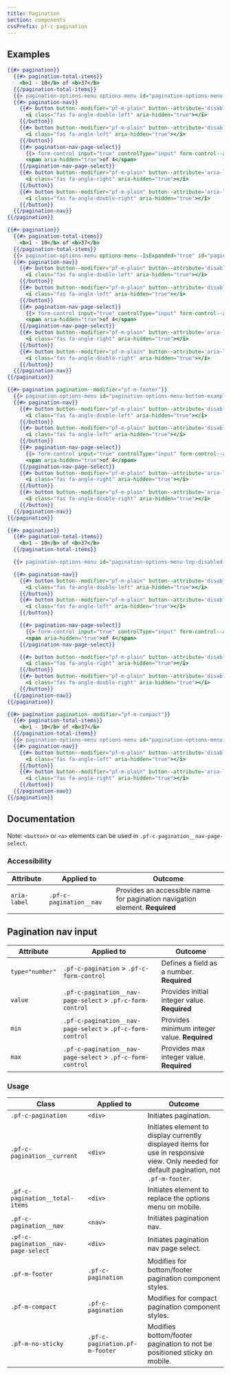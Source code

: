 ```yaml
---
title: Pagination
section: components
cssPrefix: pf-c-pagination
---
```


## Examples
```hbs title=Top isFullscreen
{{#> pagination}}
  {{#> pagination-total-items}}
    <b>1 - 10</b> of <b>37</b>
  {{/pagination-total-items}}
  {{> pagination-options-menu options-menu id="pagination-options-menu-top-example"  options-menu--IsText="true"}}
  {{#> pagination-nav}}
    {{#> button button--modifier="pf-m-plain" button--attribute='disabled aria-label="Go to first page"'}}
      <i class="fas fa-angle-double-left" aria-hidden="true"></i>
    {{/button}}
    {{#> button button--modifier="pf-m-plain" button--attribute='disabled aria-label="Go to previous page"'}}
      <i class="fas fa-angle-left" aria-hidden="true"></i>
    {{/button}}
    {{#> pagination-nav-page-select}}
      {{> form-control input="true" controlType="input" form-control--attribute='aria-label="Current page" type="number" min="1" max="4" value="1"'}}
      <span aria-hidden="true">of 4</span>
    {{/pagination-nav-page-select}}
    {{#> button button--modifier="pf-m-plain" button--attribute='aria-label="Go to next page"'}}
      <i class="fas fa-angle-right" aria-hidden="true"></i>
    {{/button}}
    {{#> button button--modifier="pf-m-plain" button--attribute='aria-label="Go to last page"'}}
      <i class="fas fa-angle-double-right" aria-hidden="true"></i>
    {{/button}}
  {{/pagination-nav}}
{{/pagination}}
```

```hbs title=Top-expanded isFullscreen
{{#> pagination}}
  {{#> pagination-total-items}}
    <b>1 - 10</b> of <b>37</b>
  {{/pagination-total-items}}
  {{> pagination-options-menu options-menu--IsExpanded="true" id="pagination-options-menu-top-expanded-example" options-menu--IsText="true"}}
  {{#> pagination-nav}}
    {{#> button button--modifier="pf-m-plain" button--attribute='disabled aria-label="Go to first page"'}}
      <i class="fas fa-angle-double-left" aria-hidden="true"></i>
    {{/button}}
    {{#> button button--modifier="pf-m-plain" button--attribute='disabled aria-label="Go to previous page"'}}
      <i class="fas fa-angle-left" aria-hidden="true"></i>
    {{/button}}
    {{#> pagination-nav-page-select}}
      {{> form-control input="true" controlType="input" form-control--attribute='aria-label="Current page" type="number" min="1" max="4" value="1"'}}
      <span aria-hidden="true">of 4</span>
    {{/pagination-nav-page-select}}
    {{#> button button--modifier="pf-m-plain" button--attribute='aria-label="Go to next page"'}}
      <i class="fas fa-angle-right" aria-hidden="true"></i>
    {{/button}}
    {{#> button button--modifier="pf-m-plain" button--attribute='aria-label="Go to last page"'}}
      <i class="fas fa-angle-double-right" aria-hidden="true"></i>
    {{/button}}
  {{/pagination-nav}}
{{/pagination}}
```

```hbs title=Bottom isFullscreen
{{#> pagination pagination--modifier="pf-m-footer"}}
  {{> pagination-options-menu id="pagination-options-menu-bottom-example" options-menu--IsText="true"}}
  {{#> pagination-nav}}
    {{#> button button--modifier="pf-m-plain" button--attribute='disabled aria-label="Go to first page"'}}
      <i class="fas fa-angle-double-left" aria-hidden="true"></i>
    {{/button}}
    {{#> button button--modifier="pf-m-plain" button--attribute='disabled aria-label="Go to previous page"'}}
      <i class="fas fa-angle-left" aria-hidden="true"></i>
    {{/button}}
    {{#> pagination-nav-page-select}}
      {{> form-control input="true" controlType="input" form-control--attribute='aria-label="Current page" type="number" min="1" max="4" value="1"'}}
      <span aria-hidden="true">of 4</span>
    {{/pagination-nav-page-select}}
    {{#> button button--modifier="pf-m-plain" button--attribute='aria-label="Go to next page"'}}
      <i class="fas fa-angle-right" aria-hidden="true"></i>
    {{/button}}
    {{#> button button--modifier="pf-m-plain" button--attribute='aria-label="Go to last page"'}}
      <i class="fas fa-angle-double-right" aria-hidden="true"></i>
    {{/button}}
  {{/pagination-nav}}
{{/pagination}}
```

```hbs title=Top-disabled isFullscreen
{{#> pagination}}
  {{#> pagination-total-items}}
    <b>1 - 10</b> of <b>37</b>
  {{/pagination-total-items}}

  {{> pagination-options-menu id="pagination-options-menu-top-disabled-example"  options-menu--IsText="true" options-menu-toggle--IsDisabled="true"}}

  {{#> pagination-nav}}
    {{#> button button--modifier="pf-m-plain" button--attribute='disabled aria-label="Go to first page" aria-disabled="true"'}}
      <i class="fas fa-angle-double-left" aria-hidden="true"></i>
    {{/button}}
    {{#> button button--modifier="pf-m-plain" button--attribute='disabled aria-label="Go to previous page" aria-disabled="true"'}}
      <i class="fas fa-angle-left" aria-hidden="true"></i>
    {{/button}}

    {{#> pagination-nav-page-select}}
      {{> form-control input="true" controlType="input" form-control--attribute='disabled aria-label="Current page" type="number" min="1" max="4" value="1"'}}
      <span aria-hidden="true">of 4</span>
    {{/pagination-nav-page-select}}

    {{#> button button--modifier="pf-m-plain" button--attribute='disabled aria-label="Go to next page"'}}
      <i class="fas fa-angle-right" aria-hidden="true"></i>
    {{/button}}
    {{#> button button--modifier="pf-m-plain" button--attribute='disabled aria-label="Go to last page"'}}
      <i class="fas fa-angle-double-right" aria-hidden="true"></i>
    {{/button}}
  {{/pagination-nav}}
{{/pagination}}
```

```hbs title=Compact isFullscreen
{{#> pagination pagination--modifier="pf-m-compact"}}
  {{#> pagination-total-items}}
    <b>1 - 10</b> of <b>37</b>
  {{/pagination-total-items}}
  {{> pagination-options-menu options-menu id="pagination-options-menu-compact-example"  options-menu--IsText="true"}}
  {{#> pagination-nav}}
    {{#> button button--modifier="pf-m-plain" button--attribute='disabled aria-label="Go to previous page"'}}
      <i class="fas fa-angle-left" aria-hidden="true"></i>
    {{/button}}
    {{#> button button--modifier="pf-m-plain" button--attribute='aria-label="Go to next page"'}}
      <i class="fas fa-angle-right" aria-hidden="true"></i>
    {{/button}}
  {{/pagination-nav}}
{{/pagination}}
```

## Documentation
Note: `<button>` or `<a>` elements can be used in `.pf-c-pagination__nav-page-select`.

### Accessibility
| Attribute | Applied to | Outcome |
| -- | -- | -- |
| `aria-label`  | `.pf-c-pagination__nav` |  Provides an accessible name for pagination navigation element. **Required** |

## Pagination nav input

| Attribute | Applied to | Outcome |
| -- | -- | -- |
| `type="number"` | `.pf-c-pagination` > `.pf-c-form-control` | Defines a field as a number. **Required** |
| `value` | `.pf-c-pagination__nav-page-select` > `.pf-c-form-control` | Provides initial integer value. **Required** |
| `min` | `.pf-c-pagination__nav-page-select` > `.pf-c-form-control` | Provides minimum integer value. **Required** |
| `max` | `.pf-c-pagination__nav-page-select` > `.pf-c-form-control` | Provides max integer value. **Required** |

### Usage
| Class | Applied to | Outcome |
| -- | -- | -- |
| `.pf-c-pagination` | `<div>` |  Initiates pagination. |
| `.pf-c-pagination__current` | `<div>` |  Initiates element to display currently displayed items for use in responsive view. Only needed for default pagination, not `.pf-m-footer`. |
| `.pf-c-pagination__total-items` | `<div>` | Initiates element to replace the options menu on mobile. |
| `.pf-c-pagination__nav` | `<nav>` |  Initiates pagination nav. |
| `.pf-c-pagination__nav-page-select` | `<div>` |  Initiates pagination nav page select. |
| `.pf-m-footer` | `.pf-c-pagination` | Modifies for bottom/footer pagination component styles. |
| `.pf-m-compact` | `.pf-c-pagination` | Modifies for compact pagination component styles. |
| `.pf-m-no-sticky` | `.pf-c-pagination.pf-m-footer` | Modifies bottom/footer pagination to not be positioned sticky on mobile. |
